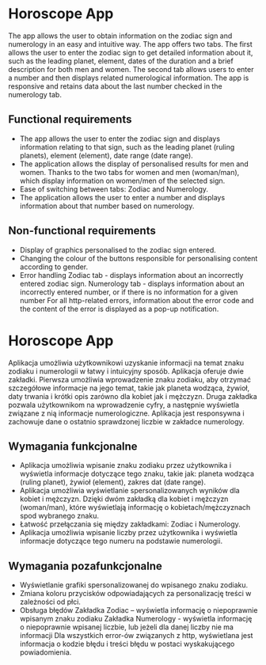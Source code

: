 # Horoscope App
The app allows the user to obtain information on the zodiac sign and numerology in an easy and intuitive way. The app offers two tabs.
The first allows the user to enter the zodiac sign to get detailed information about it, such as the leading planet, element, dates of the duration
and a brief description for both men and women. 
The second tab allows users to enter a number and then displays related numerological information.
The app is responsive and retains data about the last number checked in the numerology tab.

## Functional requirements 
- The app allows the user to enter the zodiac sign and displays information relating to that sign, such as the leading planet (ruling planets),
    element (element), date range (date range).
- The application allows the display of personalised results for men and women. Thanks to the two tabs for women and men (woman/man),
    which display information on women/men of the selected sign.
- Ease of switching between tabs: Zodiac and Numerology. 
- The application allows the user to enter a number and displays information about that number based on numerology.
  
## Non-functional requirements
- Display of graphics personalised to the zodiac sign entered.
- Changing the colour of the buttons responsible for personalising content according to gender.
- Error handling 
    	Zodiac tab - displays information about an incorrectly entered zodiac sign.
    	Numerology tab - displays information about an incorrectly entered number, or if there is no information for a given number 
    	For all http-related errors, information about the error code and the content of the error is displayed as a pop-up notification. 


# Horoscope App
Aplikacja umożliwia użytkownikowi uzyskanie informacji na temat znaku zodiaku i numerologii w łatwy i intuicyjny sposób. Aplikacja oferuje dwie zakładki.
Pierwsza umożliwia wprowadzenie znaku zodiaku, aby otrzymać szczegółowe informacje na jego temat, takie jak planeta wodząca, żywioł, daty trwania
i krótki opis zarówno dla kobiet jak i mężczyzn. 
Druga zakładka pozwala użytkownikom na wprowadzenie cyfry, a następnie wyświetla związane z nią informacje numerologiczne.
Aplikacja jest responsywna i zachowuje dane o ostatnio sprawdzonej liczbie w zakładce numerology.

## Wymagania funkcjonalne 
-	Aplikacja umożliwia wpisanie znaku zodiaku przez użytkownika i wyświetla informacje dotyczące tego znaku, takie jak: planeta wodząca (ruling planet),
    żywioł (element), zakres dat (date range).
-	Aplikacja umożliwia wyświetlanie spersonalizowanych wyników dla kobiet i mężczyzn. Dzięki dwóm zakładką dla kobiet i mężczyzn (woman/man),
    które wyświetlają informację o kobietach/mężczyznach spod wybranego znaku.
-	Łatwość przełączania się między zakładkami: Zodiac i Numerology. 
-	Aplikacja umożliwia wpisanie liczby przez użytkownika i wyświetla informacje dotyczące tego numeru na podstawie numerologii.
  
## Wymagania pozafunkcjonalne
-	Wyświetlanie grafiki spersonalizowanej do wpisanego znaku zodiaku.
-	Zmiana koloru przycisków odpowiadających za personalizację treści w zależności od płci.
-	Obsługa błędów 
    	Zakładka Zodiac – wyświetla informację o niepoprawnie wpisanym znaku zodiaku
    	Zakładka Numerology - wyświetla informację o niepoprawnie wpisanej liczbie, lub jeżeli dla danej liczby nie ma informacji 
    	Dla wszystkich error-ów związanych z http, wyświetlana jest informacja o kodzie błędu i treści błędu w postaci wyskakującego powiadomienia. 
